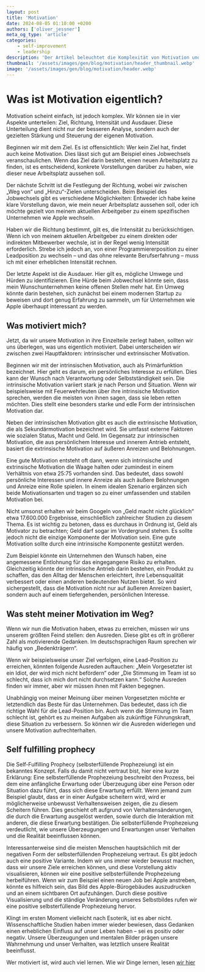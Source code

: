 ```yaml
---
layout: post
title: 'Motivation'
date: 2024-08-05 01:10:00 +0200
authors: ['oliver_jessner']
meta_og_type: 'article'
categories:
    - self-improvement
    - leadership
description: 'Der Artikel beleuchtet die Komplexität von Motivation und unterscheidet. Er erklärt, wie persönliche Interessen und äußere Belohnungen zusammenwirken, um langfristige Motivation zu fördern. Der Text hebt auch die Bedeutung hervor, Ausreden zu überwinden'
thumbnail: '/assets/images/gen/blog/motivation/header_thumbnail.webp'
image: '/assets/images/gen/blog/motivation/header.webp'
---
```


# Was ist Motivation eigentlich?

Motivation scheint einfach, ist jedoch komplex. Wir können sie in vier Aspekte unterteilen: Ziel, Richtung, Intensität und Ausdauer. Diese Unterteilung dient nicht nur der besseren Analyse, sondern auch der gezielten Stärkung und Steuerung der eigenen Motivation.

Beginnen wir mit dem Ziel. Es ist offensichtlich: Wer kein Ziel hat, findet auch keine Motivation. Dies lässt sich gut am Beispiel eines Jobwechsels veranschaulichen. Wenn das Ziel darin besteht, einen neuen Arbeitsplatz zu finden, ist es entscheidend, konkrete Vorstellungen darüber zu haben, wie dieser neue Arbeitsplatz aussehen soll.

Der nächste Schritt ist die Festlegung der Richtung, wobei wir zwischen „Weg von“ und „Hinzu“-Zielen unterscheiden. Beim Beispiel des Jobwechsels gibt es verschiedene Möglichkeiten: Entweder ich habe keine klare Vorstellung davon, wie mein neuer Arbeitsplatz aussehen soll, oder ich möchte gezielt von meinem aktuellen Arbeitgeber zu einem spezifischen Unternehmen wie Apple wechseln.

Haben wir die Richtung bestimmt, gilt es, die Intensität zu berücksichtigen. Wenn ich von meinem aktuellen Arbeitgeber zu einem direkten oder indirekten Mitbewerber wechsle, ist in der Regel wenig Intensität erforderlich. Strebe ich jedoch an, von einer Programmiererposition zu einer Leadposition zu wechseln – und das ohne relevante Berufserfahrung – muss ich mit einer erheblichen Intensität rechnen.

Der letzte Aspekt ist die Ausdauer. Hier gilt es, mögliche Umwege und Hürden zu identifizieren. Eine Hürde beim Jobwechsel könnte sein, dass mein Wunschunternehmen keine offenen Stellen mehr hat. Ein Umweg könnte darin bestehen, sich zunächst bei einem modernen Startup zu beweisen und dort genug Erfahrung zu sammeln, um für Unternehmen wie Apple überhaupt interessant zu werden.

## Was motiviert mich?

Jetzt, da wir unsere Motivation in ihre Einzelteile zerlegt haben, sollten wir uns überlegen, was uns eigentlich motiviert. Dabei unterscheiden wir zwischen zwei Hauptfaktoren: intrinsischer und extrinsischer Motivation.

Beginnen wir mit der intrinsischen Motivation, auch als Primärfunktion bezeichnet. Hier geht es darum, ein persönliches Interesse zu erfüllen. Dies kann der Wunsch nach Verantwortung oder Selbstständigkeit sein. Die intrinsische Motivation variiert stark je nach Person und Situation. Wenn wir beispielsweise mit Feuerwehrleuten über ihre intrinsische Motivation sprechen, werden die meisten von ihnen sagen, dass sie leben retten möchten. Dies stellt eine besonders starke und edle Form der intrinsischen Motivation dar.

Neben der intrinsischen Motivation gibt es auch die extrinsische Motivation, die als Sekundärmotivation bezeichnet wird. Sie umfasst externe Faktoren wie sozialen Status, Macht und Geld. Im Gegensatz zur intrinsischen Motivation, die aus persönlichem Interesse und innerem Antrieb entsteht, basiert die extrinsische Motivation auf äußeren Anreizen und Belohnungen.

Eine gute Motivation entsteht oft dann, wenn sich intrinsische und extrinsische Motivation die Waage halten oder zumindest in einem Verhältnis von etwa 25:75 vorhanden sind. Das bedeutet, dass sowohl persönliche Interessen und innere Anreize als auch äußere Belohnungen und Anreize eine Rolle spielen. In einem idealen Szenario ergänzen sich beide Motivationsarten und tragen so zu einer umfassenden und stabilen Motivation bei.

Nicht umsonst erhalten wir beim Googeln von „Geld macht nicht glücklich“ etwa 17.600.000 Ergebnisse, einschließlich zahlreicher Studien zu diesem Thema. Es ist wichtig zu betonen, dass es durchaus in Ordnung ist, Geld als Motivator zu betrachten; Geld darf sogar im Vordergrund stehen. Es sollte jedoch nicht die einzige Komponente der Motivation sein. Eine gute Motivation sollte durch eine intrinsische Komponente gestützt werden.

Zum Beispiel könnte ein Unternehmen den Wunsch haben, eine angemessene Entlohnung für das eingegangene Risiko zu erhalten. Gleichzeitig könnte der intrinsische Antrieb darin bestehen, ein Produkt zu schaffen, das den Alltag der Menschen erleichtert, ihre Lebensqualität verbessert oder einen anderen bedeutenden Nutzen bietet. So wird sichergestellt, dass die Motivation nicht nur auf äußeren Anreizen basiert, sondern auch auf einem tiefergehenden, persönlichen Interesse.

## Was steht meiner Motivation im Weg?

Wenn wir nun die Motivation haben, etwas zu erreichen, müssen wir uns unserem größten Feind stellen: den Ausreden. Diese gibt es oft in größerer Zahl als motivierende Gedanken. Im deutschsprachigen Raum sprechen wir häufig von „Bedenkträgern“.

Wenn wir beispielsweise unser Ziel verfolgen, eine Lead-Position zu erreichen, könnten folgende Ausreden auftauchen: „Mein Vorgesetzter ist ein Idiot, der wird mich nicht befördern“ oder „Die Stimmung im Team ist so schlecht, dass ich mich dort nicht durchsetzen kann.“ Solche Ausreden finden wir immer, aber wir müssen ihnen mit Fakten begegnen.

Unabhängig von meiner Meinung über meinen Vorgesetzten möchte er letztendlich das Beste für das Unternehmen. Das bedeutet, dass ich die richtige Wahl für die Lead-Position bin. Auch wenn die Stimmung im Team schlecht ist, gehört es zu meinen Aufgaben als zukünftige Führungskraft, diese Situation zu verbessern. So können wir die Ausreden widerlegen und unsere Motivation aufrechterhalten.

## Self fulfilling prophecy

Die Self-Fulfilling Prophecy (selbsterfüllende Prophezeiung) ist ein bekanntes Konzept. Falls du damit nicht vertraut bist, hier eine kurze Erklärung: Eine selbsterfüllende Prophezeiung beschreibt den Prozess, bei dem eine anfängliche Erwartung oder Überzeugung über eine Person oder Situation dazu führt, dass sich diese Erwartung erfüllt. Wenn jemand zum Beispiel glaubt, dass er in einer Aufgabe scheitern wird, wird er möglicherweise unbewusst Verhaltensweisen zeigen, die zu diesem Scheitern führen. Dies geschieht oft aufgrund von Verhaltensänderungen, die durch die Erwartung ausgelöst werden, sowie durch die Interaktion mit anderen, die diese Erwartung bestätigen. Die selbsterfüllende Prophezeiung verdeutlicht, wie unsere Überzeugungen und Erwartungen unser Verhalten und die Realität beeinflussen können.

Interessanterweise sind die meisten Menschen hauptsächlich mit der negativen Form der selbsterfüllenden Prophezeiung vertraut. Es gibt jedoch auch eine positive Variante. Indem wir uns immer wieder bewusst machen, dass wir unsere Ziele erreichen können, und diese Vorstellung aktiv visualisieren, können wir eine positive selbsterfüllende Prophezeiung herbeiführen. Wenn wir zum Beispiel einen neuen Job bei Apple anstreben, könnte es hilfreich sein, das Bild des Apple-Bürogebäudes auszudrucken und an einem sichtbaren Ort aufzuhängen. Durch diese positive Visualisierung und die ständige Veränderung unseres Selbstbildes rufen wir eine positive selbsterfüllende Prophezeiung hervor.

Klingt im ersten Moment vielleicht nach Esoterik, ist es aber nicht. Wissenschaftliche Studien haben immer wieder bewiesen, dass Gedanken einen erheblichen Einfluss auf unser Leben haben – sei es positiv oder negativ. Unsere Überzeugungen und mentalen Bilder prägen unsere Wahrnehmung und unser Verhalten, was letztlich unsere Realität beeinflusst.

Wer motiviert ist, wird auch viel lernen. Wie wir Dinge lernen, lesen [wir hier](/blog/2024-08-05-lebenslanges-lernen/)

